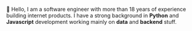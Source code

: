 :slightly_smiling_face: Hello, I am a software engineer with more than 18 years of experience building internet products. I have a strong background in **Python** and **Javascript** development working mainly on **data** and **backend** stuff.
